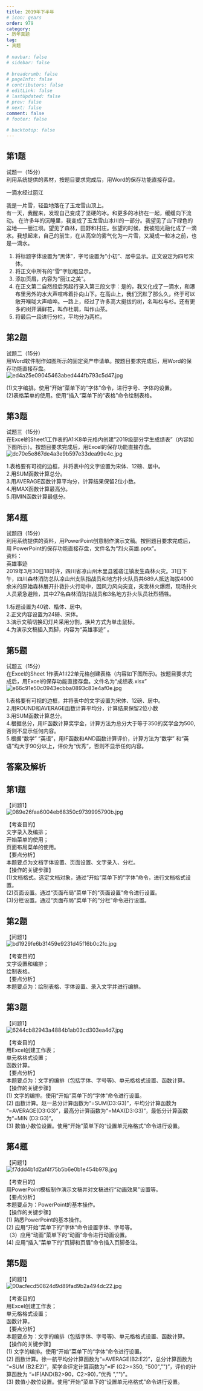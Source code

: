 ```yaml
---  
title: 2019年下半年  
# icon: gears  
order: 979  
category:  
- 历年真题  
tag:  
- 真题  
  
# navbar: false  
# sidebar: false  
  
# breadcrumb: false  
# pageInfo: false  
# contributors: false  
# editLink: false  
# lastUpdated: false  
# prev: false  
# next: false  
comment: false  
# footer: false  
  
# backtotop: false  
---  
```

## 第1题 ##

试题一（15分）  
利用系统提供的素材，按题目要求完成后，用Word的保存功能直接存盘。  


一滴水经过丽江

我是一片雪，轻盈地落在了玉龙雪山顶上。  
有一天，我醒来，发现自己变成了坚硬的冰。和更多的冰挤在一起，缓缓向下流动。 在许多年的沉睡里，我变成了玉龙雪山冰川的一部分。我望见了山下绿色的盆地——丽江坝。望见了森林，田野和村庄。张望的时候，我被阳光融化成了一滴水。我想起来，自己的前生，在从高空的雾气化为一片雪，又凝成一粒冰之前，也是一滴水。  
  
1. 将标题字体设置为“黑体”，字号设置为“小初”、居中显示。正文设定为四号宋体。  
2. 将正文中所有的“雪”字加粗显示。  
3. 添加页眉，内容为“丽江之美”。  
4. 在正文第二自然段后另起行录入第三段文字：是的，我又化成了一滴水，和瀑布里另外的水大声喧哗着扑向山下。在高山上，我们沉默了那么久，终于可以敞开喉咙大声喧哗。一路上，经过了许多高大挺拔的树，名叫松与杉。还有更多的树开满鲜花，叫作杜鹃，叫作山茶。  
5. 将最后一段进行分栏，平均分为两栏。  


## 第2题 ##

试题二（15分）  
用Word软件制作如图所示的固定资产申请单。按题目要求完成后，用Word的保存功能直接存盘。  
![ed4a25e09045463abed444fb793c5d47.jpg][]  
  
(1)文字编排。使用“开始”菜单下的“字体”命令，进行字号、字体的设置。  
(2)表格菜单的使用。使用“插入”菜单下的“表格”命令绘制表格。  


## 第3题 ##

试题三（15分）  
在Excel的Sheet1工作表的A1:K8单元格内创建“2019级部分学生成绩表”（内容如下图所示）。按题目要求完成后，用Excel的保存功能直接存盘。  
![dc70e5e867de4a3e9b597e33dea99e4c.jpg][]  
  
1.表格要有可视的边框，并将表中的文字设置为宋体、12磅、居中。  
2.用SUM函数计算总分。  
3.用AVERAGE函数计算平均分，计算结果保留2位小数。  
4.用MAX函数计算最高分。  
5.用MIN函数计算最低分。  


## 第4题 ##

试题四（15分）  
利用系统提供的资料，用PowerPoint创意制作演示文稿。按照题目要求完成后，用 PowerPoint的保存功能直接存盘，文件名为“烈火英雄.pptx”。  
资料：  
英雄事迹  
2019年3月30日18时许，四川省凉山州木里县雅砻江镇发生森林火灾。31日下午，四川森林消防总队凉山州支队指战员和地方扑火队员共689人抵达海拔4000余米的原始森林展开扑救扑火行动中，因风力风向突变，突发林火爆燃，现场扑火人员紧急避险，其中27名森林消防指战员和3名地方扑火队员壮烈牺牲。  
  
1.标题设置为40镑、楷体、居中。  
2.正文内容设置为24磅、宋体。  
3.演示文稿切换幻灯片采用分割，换片方式为单击鼠标。  
4.为演示文稿插入页脚，内容为“英雄事迹” 。  


## 第5题 ##

试题五（15分）  
在Excel的Sheet 1作表A1:I22单元格创建表格（内容如下图所示)。按题目要求完成后，用Excel的保存功能直接存盘。文件名为“成绩表.xlsx”  
![e66c91e50c0943ecbba0893c83e4af0e.jpg][]  
  
1.表格要有可视的边框，并将表中的文字设置为宋体、12磅、居中。  
2.用ROUND和AVERAGE函数计算平均分，计算结果保留2位小数  
3.用SUM函数计算总分。  
4.根据总分，用IF函数计算奖学金，计算方法为总分大于等于350的奖学金为500, 否则不显示任何内容。  
5.根据“数学” “英语”，用IF函数和AND函数计算评价，计算方法为“数学” 和“英语”均大于90分以上，评价为“优秀”，否则不显示任何内容。  
  


## 答案及解析 ##

  



[ed4a25e09045463abed444fb793c5d47.jpg]: https://www.xkxxkx.cn/file/exam/software/信息处理技术员/案例/第2题/ed4a25e09045463abed444fb793c5d47.jpg
[dc70e5e867de4a3e9b597e33dea99e4c.jpg]: https://www.xkxxkx.cn/file/exam/software/信息处理技术员/案例/第3题/dc70e5e867de4a3e9b597e33dea99e4c.jpg
[e66c91e50c0943ecbba0893c83e4af0e.jpg]: https://www.xkxxkx.cn/file/exam/software/信息处理技术员/案例/第5题/e66c91e50c0943ecbba0893c83e4af0e.jpg
## 第1题 ##

【问题1】  
![089e26faa6004eb68350c9739995790b.jpg][]  
  
【考查目的】  
文字录入及编排；  
开始菜单的使用；  
页面布局菜单的使用。  
【要点分析】  
本题要点为文档字体设置、页面设置、文字录入、分栏。  
【操作的关键步骤】  
(1)文档格式。选定文档对象，通过“开始”菜单下的“字体”命令，进行文档格式设置。  
(2)页面设置。通过“页面布局”菜单下的“页面设置”命令进行设置。  
(3)分栏设置。通过“页面布局”菜单下的“分栏”命令进行设置。  
  


## 第2题 ##

【问题1】  
![bd1929fe6b31459e9231d45f16b0c2fc.jpg][]  
  
【考查目的】  
文字设置和编排；  
绘制表格。  
【要点分析】  
本题要点为：绘制表格、字体设置、录入文字并进行编排。  
  
  


## 第3题 ##

【问题1】  
![6244cb82943a4884b1ab03cd303ea4d7.jpg][]  
  
【考查目的】  
用Excel创建工作表；  
单元格格式设置；  
函数计算。  
【要点分析】  
本题要点为：文字的编排（包括字体、字号等)、单元格格式设置、函数计算。  
【操作的关键步骤】  
(1) 文字的编排。使用“开始”菜单下的“字体”命令进行设置。  
(2) 函数计算。赵一总分计算函数为“=SUM(D3:G3)”，平均分计算函数为 “=AVERAGE(D3:G3)”，最高分计算函数为“=MAX(D3:G3)”，最低分计算函数为“=MIN (D3:G3)”。  
(3) 数值小数位设置。使用“开始”菜单下的“设置单元格格式”命令进行设置。  
  


## 第4题 ##

【问题1】  
![f7ddd4b1d2af4f75b5b6e0b1e454b978.jpg][]  
  
【考查目的】  
用PowerPoint模板制作演示文稿并对文稿进行“动画效果”设置等。  
【要点分析】  
本题要点为：PowerPoint的基本操作。  
【操作的关键步骤】  
(1) 熟悉PowerPoint的基本操作。  
(2) 应用“开始”菜单下的“字体”命令设置字体、字号等。  
（3）应用“动画”菜单下的“动画”命令进行动画设置。  
(4) 应用“插入”菜单下的“页脚和页眉”命令插入页脚备注。  
  


## 第5题 ##

【问题1】  
![00acfecd50824d9d89fad9b2a494dc22.jpg][]  
  
【考查目的】  
用Excel创建工作表；  
单元格格式设置；  
函数计算。  
【要点分析】  
本题要点为：文字的编排（包括字体、字号等)、单元格格式设置、函数计算。  
【操作的关键步骤】  
(1) 文字的编排。使用“开始”菜单下的“字体”命令进行设置。  
(2) 函数计算。徐一航平均分计算函数为“=AVERAGE(B2:E2)”，总分计算函数为 “=SUM (B2:E2)”，奖学金评定计算函数为“=IF (G2&gt;=350, "500","")”，评价的计算函数为 “=IF(AND(B2&gt;90，C2&gt;90)，”优秀 ","")”。  
(3) 数值小数位设置。使用“开始”菜单下的“设置单元格格式”命令进行设置。   
  



[089e26faa6004eb68350c9739995790b.jpg]: https://www.xkxxkx.cn/file/exam/software/信息处理技术员/案例/第1题/089e26faa6004eb68350c9739995790b.jpg
[bd1929fe6b31459e9231d45f16b0c2fc.jpg]: https://www.xkxxkx.cn/file/exam/software/信息处理技术员/案例/第2题/bd1929fe6b31459e9231d45f16b0c2fc.jpg
[6244cb82943a4884b1ab03cd303ea4d7.jpg]: https://www.xkxxkx.cn/file/exam/software/信息处理技术员/案例/第3题/6244cb82943a4884b1ab03cd303ea4d7.jpg
[f7ddd4b1d2af4f75b5b6e0b1e454b978.jpg]: https://www.xkxxkx.cn/file/exam/software/信息处理技术员/案例/第4题/f7ddd4b1d2af4f75b5b6e0b1e454b978.jpg
[00acfecd50824d9d89fad9b2a494dc22.jpg]: https://www.xkxxkx.cn/file/exam/software/信息处理技术员/案例/第5题/00acfecd50824d9d89fad9b2a494dc22.jpg
